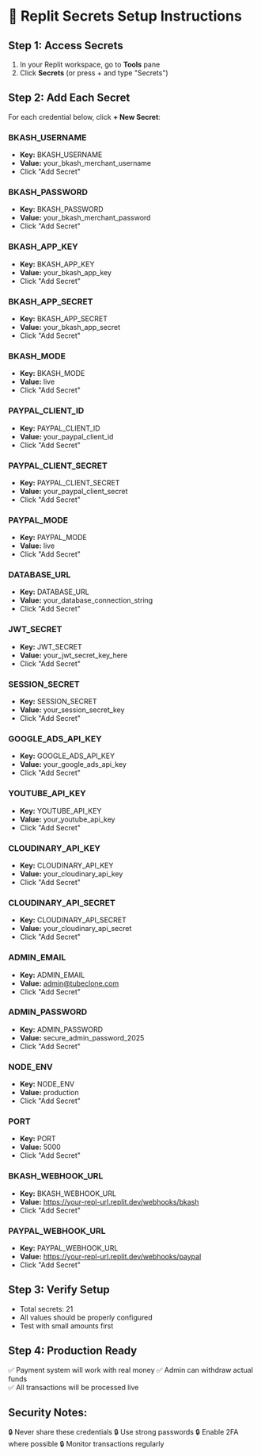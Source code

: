 
# 🔐 Replit Secrets Setup Instructions

## Step 1: Access Secrets
1. In your Replit workspace, go to **Tools** pane
2. Click **Secrets** (or press + and type "Secrets")

## Step 2: Add Each Secret
For each credential below, click **+ New Secret**:

### BKASH_USERNAME
- **Key:** BKASH_USERNAME
- **Value:** your_bkash_merchant_username
- Click "Add Secret"

### BKASH_PASSWORD
- **Key:** BKASH_PASSWORD
- **Value:** your_bkash_merchant_password
- Click "Add Secret"

### BKASH_APP_KEY
- **Key:** BKASH_APP_KEY
- **Value:** your_bkash_app_key
- Click "Add Secret"

### BKASH_APP_SECRET
- **Key:** BKASH_APP_SECRET
- **Value:** your_bkash_app_secret
- Click "Add Secret"

### BKASH_MODE
- **Key:** BKASH_MODE
- **Value:** live
- Click "Add Secret"

### PAYPAL_CLIENT_ID
- **Key:** PAYPAL_CLIENT_ID
- **Value:** your_paypal_client_id
- Click "Add Secret"

### PAYPAL_CLIENT_SECRET
- **Key:** PAYPAL_CLIENT_SECRET
- **Value:** your_paypal_client_secret
- Click "Add Secret"

### PAYPAL_MODE
- **Key:** PAYPAL_MODE
- **Value:** live
- Click "Add Secret"

### DATABASE_URL
- **Key:** DATABASE_URL
- **Value:** your_database_connection_string
- Click "Add Secret"

### JWT_SECRET
- **Key:** JWT_SECRET
- **Value:** your_jwt_secret_key_here
- Click "Add Secret"

### SESSION_SECRET
- **Key:** SESSION_SECRET
- **Value:** your_session_secret_key
- Click "Add Secret"

### GOOGLE_ADS_API_KEY
- **Key:** GOOGLE_ADS_API_KEY
- **Value:** your_google_ads_api_key
- Click "Add Secret"

### YOUTUBE_API_KEY
- **Key:** YOUTUBE_API_KEY
- **Value:** your_youtube_api_key
- Click "Add Secret"

### CLOUDINARY_API_KEY
- **Key:** CLOUDINARY_API_KEY
- **Value:** your_cloudinary_api_key
- Click "Add Secret"

### CLOUDINARY_API_SECRET
- **Key:** CLOUDINARY_API_SECRET
- **Value:** your_cloudinary_api_secret
- Click "Add Secret"

### ADMIN_EMAIL
- **Key:** ADMIN_EMAIL
- **Value:** admin@tubeclone.com
- Click "Add Secret"

### ADMIN_PASSWORD
- **Key:** ADMIN_PASSWORD
- **Value:** secure_admin_password_2025
- Click "Add Secret"

### NODE_ENV
- **Key:** NODE_ENV
- **Value:** production
- Click "Add Secret"

### PORT
- **Key:** PORT
- **Value:** 5000
- Click "Add Secret"

### BKASH_WEBHOOK_URL
- **Key:** BKASH_WEBHOOK_URL
- **Value:** https://your-repl-url.replit.dev/webhooks/bkash
- Click "Add Secret"

### PAYPAL_WEBHOOK_URL
- **Key:** PAYPAL_WEBHOOK_URL
- **Value:** https://your-repl-url.replit.dev/webhooks/paypal
- Click "Add Secret"

## Step 3: Verify Setup
- Total secrets: 21
- All values should be properly configured
- Test with small amounts first

## Step 4: Production Ready
✅ Payment system will work with real money
✅ Admin can withdraw actual funds  
✅ All transactions will be processed live

## Security Notes:
🔒 Never share these credentials
🔒 Use strong passwords
🔒 Enable 2FA where possible
🔒 Monitor transactions regularly
